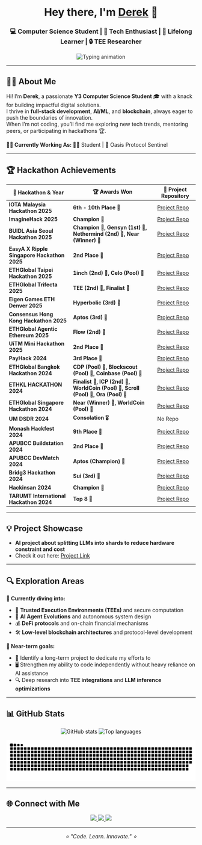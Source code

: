 <!-- Profile Header -->
<h1 align="center">Hey there, I'm <a href="#">Derek</a> 👋</h1>
<h3 align="center">💻 Computer Science Student | 🚀 Tech Enthusiast | 🌱 Lifelong Learner | 🔒 TEE Researcher</h3>

<p align="center">
  <img src="https://readme-typing-svg.herokuapp.com?color=00F78D&size=22&center=true&vCenter=true&width=500&lines=Full+Stack+Developer;Machine+Learning+Explorer;Open+Source+Contributor;Hackathon+Enthusiats+%F0%9F%8F%86" alt="Typing animation" />
</p>

---

## 🧑‍💻 About Me  

Hi! I’m **Derek**, a passionate **Y3 Computer Science Student** 🎓 with a knack for building impactful digital solutions.  
I thrive in **full-stack development**, **AI/ML**, and **blockchain**, always eager to push the boundaries of innovation.  
When I’m not coding, you’ll find me exploring new tech trends, mentoring peers, or participating in hackathons 🏆. 

<strong>🧑‍💻 Currently Working As: </strong> 🧑‍🎓 Student  |   🚀 Oasis Protocol Sentinel


---

## 🏆 Hackathon Achievements  

| 📅 Hackathon & Year | 🏆 Awards Won | 🔗 Project Repository |
|-------------------|-----------------------------------------------|-----------------------|
| **IOTA Malaysia Hackathon 2025** | **6th - 10th Place** 🎯 | [Project Repo](https://github.com/derek2403/iota-hackathon) |
| **ImagineHack 2025** | **Champion** 🥇 | [Project Repo](https://github.com/derek2403/tt) |
| **BUIDL Asia Seoul Hackathon 2025** | **Champion 🥇, Gensyn (1st) 🥇, Nethermind (2nd) 🥈, Near (Winner) 🏅** | [Project Repo](https://github.com/derek2403/CureMeBaby) |
| **EasyA X Ripple Singapore Hackathon 2025** | **2nd Place** 🥈 | [Project Repo](https://github.com/derek2403/EasyA-Wiser) |
| **ETHGlobal Taipei Hackathon 2025** | **1inch (2nd) 🥈, Celo (Pool) 🏅** | [Project Repo](https://github.com/derek2403/memest-cutest-platform) |
| **ETHGlobal Trifecta 2025** | **TEE (2nd) 🥈, Finalist 🎯** | [Project Repo](https://github.com/derek2403/TeeTee) |
| **Eigen Games ETH Denver 2025** | **Hyperbolic (3rd)** 🥉 | [Project Repo](https://github.com/derek2403/Hyperbolic-AgentKit) |
| **Consensus Hong Kong Hackathon 2025** | **Aptos (3rd)** 🥉 | [Project Repo](https://github.com/derek2403/grand-theft-aptos) |
| **ETHGlobal Agentic Ethereum 2025** | **Flow (2nd)** 🥈 | [Project Repo](https://github.com/derek2403/4AI-1Human) |
| **UiTM Mini Hackathon 2025** | **2nd Place** 🥈 | [Project Repo](https://github.com/JingYuan0926/solananft) |
| **PayHack 2024** | **3rd Place** 🥉 | [Project Repo](https://github.com/derek2403/payhack) |
| **ETHGlobal Bangkok Hackathon 2024** | **CDP (Pool) 🏅, Blockscout (Pool) 🏅, Coinbase (Pool) 🏅** | [Project Repo](https://github.com/derek2403/eThAi) |
| **ETHKL HACKATHON 2024** | **Finalist 🎯, ICP (2nd) 🥈, WorldCoin (Pool) 🏅, Scroll (Pool) 🏅, Ora (Pool) 🏅** | [Project Repo](https://github.com/derek2403/AI-Food-Rating-App) |
| **ETHGlobal Singapore Hackathon 2024** | **Near (Winner) 🏅, WorldCoin (Pool) 🏅** | [Project Repo](https://github.com/derek2403/NEARer) |
| **UM DSDR 2024** | **Consolation 🎖️** | No Repo |
| **Monash Hackfest 2024** | **9th Place** 🎯 | [Project Repo](https://github.com/JingYuan0926/Hackfest) |
| **APUBCC Buildstation 2024** | **2nd Place** 🥈 | [Project Repo](https://github.com/derek2403/Solana-AI-Blink-Platform) |
| **APUBCC DevMatch 2024** | **Aptos (Champion)** 🥇 | [Project Repo](https://github.com/derek2403/Devmatch) |
| **Bridg3 Hackathon 2024** | **Sui (3rd)** 🥉 | [Project Repo](https://github.com/derek2403/Learn2) |
| **Hackinsan 2024** | **Champion** 🥇 | [Project Repo](https://github.com/derek2403/Motion-Capture-Web-App) |
| **TARUMT International Hackathon 2024** | **Top 8** 🎯 | [Project Repo](https://github.com/derek2403/Cybersecurity-Encryption-Decryption-Project) |

---

## 💡 Project Showcase  
- **AI project about splitting LLMs into shards to reduce hardware constraint and cost**
- Check it out here: [Project Link](https://github.com/TeeeeeTeeeee)

---

## 🔍 Exploration Areas  

**🌱 Currently diving into:**  
- 🔐 **Trusted Execution Environments (TEEs)** and secure computation  
- 🤖 **AI Agent Evolutions** and autonomous system design  
- 💰 **DeFi protocols** and on-chain financial mechanisms  
- 🛠 **Low-level blockchain architectures** and protocol-level development  

**📌 Near-term goals:**  
- 🎯 Identify a long-term project to dedicate my efforts to  
- 🖥️ Strengthen my ability to code independently without heavy reliance on AI assistance  
- 🔍 Deep research into **TEE integrations** and **LLM inference optimizations**  

---

## 📊 GitHub Stats  

<p align="center">
  <img src="https://github-readme-stats.vercel.app/api?username=derek2403&show_icons=true&theme=radical" alt="GitHub stats" height="180" />
  <img src="https://github-readme-stats.vercel.app/api/top-langs/?username=derek2403&layout=compact&theme=radical" alt="Top languages" height="180" />
</p>

<p align="center">
  <img alt="github contribution grid snake animation" src="https://raw.githubusercontent.com/Niefee/niefee/master/assets/github-contribution-grid-snake.svg">
</p>

---

## 🌐 Connect with Me  

<p align="center">
  <a href="https://linkedin.com/in/derek2403" target="_blank">
    <img src="https://img.shields.io/badge/LinkedIn-%230077B5.svg?style=for-the-badge&logo=linkedin&logoColor=white"/>
  </a>
  <a href="mailto:derekliew0@gmail.com">
    <img src="https://img.shields.io/badge/Email-%23EA4335.svg?style=for-the-badge&logo=gmail&logoColor=white"/>
  </a>
  <a href="https://twitter.com/derek2403" target="_blank">
    <img src="https://img.shields.io/badge/Twitter-%231DA1F2.svg?style=for-the-badge&logo=twitter&logoColor=white"/>
  </a>
</p>

---

<p align="center">
  <i>⭐ "Code. Learn. Innovate." ⭐</i>
</p>
